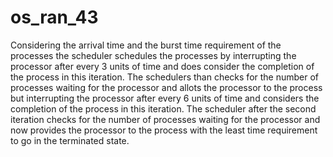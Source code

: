 # os_ran_43
 Considering the arrival time and the burst time requirement of the processes the scheduler schedules the processes by interrupting the processor after every 3 units of time and does consider the completion of the process in this iteration. The schedulers than checks for the number of processes waiting for the processor and allots the processor to the process but interrupting the processor after every 6 units of time and considers the completion of the process in this iteration. The scheduler after the second iteration checks for the number of processes waiting for the processor and now provides the processor to the process with the least time requirement to go in the terminated state.
